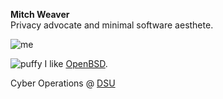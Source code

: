 **Mitch Weaver**  
Privacy advocate and minimal software aesthete.

![me](/res/mosaic.jpg)

![puffy](/res/puffy.png) I like [OpenBSD](http://openbsd.org).

Cyber Operations @ [DSU](http://dsu.edu)
